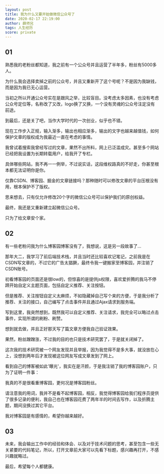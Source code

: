 ```yaml
---
layout: post
title: 我为什么又要开始做微信公众号了
date: 2020-02-17 22:19:00
author: 薛师兄
tags: 人生经历
score: private
---
```


## 01

熟悉我的老粉丝都知道，我之前有一个公众号并且运营了半年多，粉丝有5000多人。

为什么我会选择卖掉之前的公众号，并且又重新开了这个号呢？不是因为我缺钱，而是因为我已无心运营。

当初之所以开通公众号实在是跟风之举，比较盲目。没考虑太多因素，也没有考虑公众号定位等，名称改了又改，logo换了又换，一个没有灵魂的公众号注定没有前途。

到最后，还是关了吧，当作大学时代的一次创业，似乎也不错。

现在工作步入正规，输入渐多，输出也相应渐多，输出的文字也越来越值钱，如何保护文章的版权成为我最近一直在考虑的事情。

我曾试着搜索我曾经写过的文章，果然不出所料，网上已泛滥成灾。甚至多个网站已经把我设置为长期转载用户，给我开了专栏。

具体哪些网站，我不再一一例举，不过说实话，这段维权路真的不好走，你甚至根本都无法证明你是你。

仅靠CSDN、博客园、掘金的文章链接吗？那种随时可以修改文章的平台压根没有用，根本保护不了版权。

思来想去，只有仅允许修改20个字的微信公众号可以保护我们的原创权益。

最终，我还是又重新建立起微信公众号。

只为了给文章安个家。

## 02

有一些老粉问我为什么博客园博客没有了，我想说，这是另一段故事了...

那年大二，我学习了前后端技术栈，并且当时还比较喜欢记笔记，之前我是在CSDN写文章的，不过它的广告太猖獗，最终令我一键搬家至博客园，并注销了CSDN账号。

初看博客园的页面还是很low的，但惊喜的是提供js权限，喜欢爱折腾的我马不停蹄开始自定义主题页面，包括自定义推荐、关注按钮。

但是推荐、关注按钮自定义太麻烦，不如隐藏掉自己写个来的方便，于是我分析了推荐、关注的接口，自己编写了点击事件并且通过Ajax请求到服务端。

写到这里，我突然想到，既然我可以自定义推荐、关注请求，我完全可以略过点击事件，实现所谓的刷粉、刷赞。

想到就去做，并且正好那天写了篇文章方便我自己验证效果。

果然，粉丝蹭蹭涨，不过我的目的也只是技术研究罢了，于是就关闭掉了。

这次我的技术研究被一个网友发现并且举报，因为我觉得不是多大事，就没放在心上，没想到两年后才发现被这位网友写成文章发到了网上。

看到自己的博客被如此'曝光'，我实在是汗颜，于是我注销了我的博客园账户，只为了证明一件事：

我真的不是很看重博客园，更何况是博客园粉丝。

请注意我的用词，我并不是看不起博客园，相反，我觉得博客园给我们程序员提供了很多记录的便利，我自己也在博客园花费了两年半的时间去写作，以及折腾主题，期间没换过其它平台。

我对博客园是有感情的，希望你越来越好。

## 03

未来，我会输出工作中的经验和体会、以及对于技术问题的思考，甚至包含一些无关紧要的代码笔记，所以，打开文章前大家可以先看下标题，感兴趣再打开，不感兴趣就略过。

最后，希望每个人都健康。